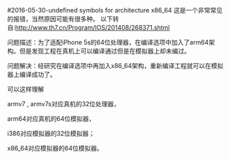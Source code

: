 #2016-05-30-undefined symbols for architecture x86_64
这是一个非常常见的报错，当然原因可能有很多种。
以下转自:http://www.th7.cn/Program/IOS/201408/268371.shtml

问题描述：为了适配iPhone 5s的64位处理器，在编译选项中加入了arm64架构。但是发现工程在真机上可以编译通过但是在模拟器上却未编过。

问题解决：经研究在编译选项中再加入x86_64架构，重新编译工程就可以在模拟器上编译成功了。

可以这样理解

armv7 , armv7s对应真机的32位处理器，

arm64对应真机的64位模拟器，

i386对应模拟器的32位模拟器；

x86_64对应模拟器的64位模拟器。

